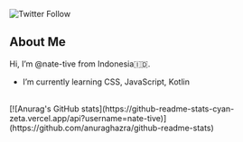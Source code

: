![Twitter Follow](https://img.shields.io/twitter/follow/nflksr?style=social)

## About Me

Hi, I’m @nate-tive from Indonesia:indonesia:.
- I’m currently learning CSS, JavaScript, Kotlin
<br>
[![Anurag's GitHub stats](https://github-readme-stats-cyan-zeta.vercel.app/api?username=nate-tive)](https://github.com/anuraghazra/github-readme-stats)
<!---
nate-tive/nate-tive is a ✨ special ✨ repository because its `README.md` (this file) appears on your GitHub profile.
You can click the Preview link to take a look at your changes.
--->
